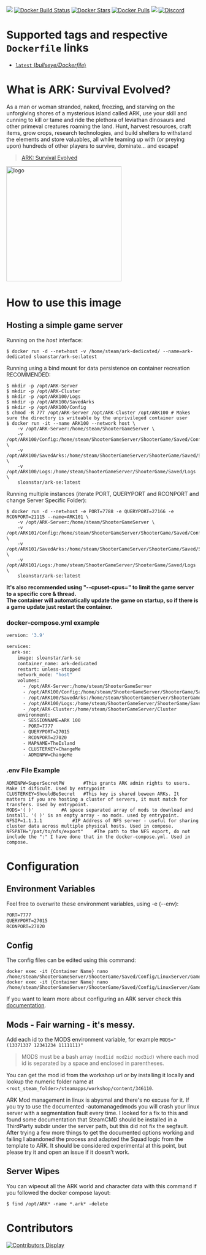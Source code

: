 [![](https://img.shields.io/codacy/grade/ac35171da5ca4fc29cfcdd2f7c1f7833)](https://hub.docker.com/r/sloanstar/ark-se/) [![Docker Build Status](https://img.shields.io/docker/cloud/build/sloanstar/ark-se)](https://hub.docker.com/r/sloanstar/ark-se/) [![Docker Stars](https://img.shields.io/docker/stars/sloanstar/ark-se)](https://hub.docker.com/r/sloanstar/ark-se/) [![Docker Pulls](https://img.shields.io/docker/pulls/sloanstar/ark-se)](https://hub.docker.com/r/sloanstar/ark-se/) [![](https://img.shields.io/docker/image-size/sloanstar/ark-se)](https://microbadger.com/images/sloanstar/ark-se) [![Discord](https://img.shields.io/discord/747067734029893653)](https://discord.gg/7ntmAwM)
# Supported tags and respective `Dockerfile` links
-	[`latest` (*bullseye/Dockerfile*)](https://github.com/Sloanstar/ARK-Survival-Evolved/blob/master/bullseye/Dockerfile)

# What is ARK: Survival Evolved?
As a man or woman stranded, naked, freezing, and starving on the unforgiving shores of a mysterious island called ARK, use your skill and cunning to kill or tame and ride the plethora of leviathan dinosaurs and other primeval creatures roaming the land. Hunt, harvest resources, craft items, grow crops, research technologies, and build shelters to withstand the elements and store valuables, all while teaming up with (or preying upon) hundreds of other players to survive, dominate... and escape! <br/>

> [ARK: Survival Evolved](http://store.steampowered.com/app/346110/ARK_Survival_Evolved/)

<img src="https://vignette.wikia.nocookie.net/arksurvivalevolved_gamepedia/images/e/e6/Site-logo.png/revision/latest?cb=20220909010429" alt="logo" width="300"/></img>

# How to use this image

## Hosting a simple game server
Running on the *host* interface:<br/>
```console
$ docker run -d --net=host -v /home/steam/ark-dedicated/ --name=ark-dedicated sloanstar/ark-se:latest
```

Running using a bind mount for data persistence on container recreation RECOMMENDED:
```console
$ mkdir -p /opt/ARK-Server
$ mkdir -p /opt/ARK-Cluster
$ mkdir -p /opt/ARK100/Logs
$ mkdir -p /opt/ARK100/SavedArks
$ mkdir -p /opt/ARK100/Config
$ chmod -R 777 /opt/ARK-Server /opt/ARK-Cluster /opt/ARK100 # Makes sure the directory is writeable by the unprivileged container user
$ docker run -it --name ARK100 --network host \
	-v /opt/ARK-Server:/home/steam/ShooterGameServer \
	-v /opt/ARK100/Config:/home/steam/ShooterGameServer/ShooterGame/Saved/Config/LinuxServer \
	-v /opt/ARK100/SavedArks:/home/steam/ShooterGameServer/ShooterGame/Saved/SavedArks \
	-v /opt/ARK100/Logs:/home/steam/ShooterGameServer/ShooterGame/Saved/Logs \
	sloanstar/ark-se:latest

```

Running multiple instances (iterate PORT, QUERYPORT and RCONPORT and change Server Specific Folder):<br/>
```console
$ docker run -d --net=host -e PORT=7788 -e QUERYPORT=27166 -e RCONPORT=21115 --name=ARK101 \
	-v /opt/ARK-Server:/home/steam/ShooterGameServer \
	-v /opt/ARK101/Config:/home/steam/ShooterGameServer/ShooterGame/Saved/Config/LinuxServer \
	-v /opt/ARK101/SavedArks:/home/steam/ShooterGameServer/ShooterGame/Saved/SavedArks \
	-v /opt/ARK101/Logs:/home/steam/ShooterGameServer/ShooterGame/Saved/Logs \
	sloanstar/ark-se:latest
```

**It's also recommended using "--cpuset-cpus=" to limit the game server to a specific core & thread.**<br/>
**The container will automatically update the game on startup, so if there is a game update just restart the container.**

### docker-compose.yml example
```dockerfile
version: '3.9'

services:
  ark-se:
    image: sloanstar/ark-se
    container_name: ark-dedicated
    restart: unless-stopped
    network_mode: "host"
    volumes:
      - /opt/ARK-Server:/home/steam/ShooterGameServer
      - /opt/ARK100/Config:/home/steam/ShooterGameServer/ShooterGame/Saved/Config/LinuxServer
      - /opt/ARK100/SavedArks:/home/steam/ShooterGameServer/ShooterGame/Saved/SavedArks
      - /opt/ARK100/Logs:/home/steam/ShooterGameServer/ShooterGame/Saved/Logs
      - /opt/ARK-Cluster:/home/steam/ShooterGameServer/Cluster
    environment:
      - SESSIONNAME=ARK 100
      - PORT=7777
      - QUERYPORT=27015
      - RCONPORT=27020
      - MAPNAME=TheIsland
      - CLUSTERKEY=ChangeMe
      - ADMINPW=ChangeMe
```

### .env File Example
```console
ADMINPW=SuperSecretPW		#This grants ARK admin rights to users. Make it dificult. Used by entrypoint
CLUSTERKEY=ShouldBeSecret	#This key is shared beween ARKs. It matters if you are hosting a cluster of servers, it must match for transfers. Used by entrypoint.
MODS='( )'			#A space separated array of mods to download and install. '( )' is an empty array - no mods. used by entrypoint.
NFSIP=1.1.1.1 			#IP Address of NFS server - useful for sharing cluster data across multiple physical hosts. Used in compose.
NFSPATH="/pat/to/nfs/export"	#The path to the NFS export, do not include the ":" I have done that in the docker-compose.yml. Used in compose.
```

# Configuration
## Environment Variables
Feel free to overwrite these environment variables, using -e (--env):
```dockerfile
PORT=7777
QUERYPORT=27015
RCONPORT=27020
```

## Config
The config files can be edited using this command:

```console
docker exec -it {Container Name} nano /home/steam/ShooterGameServer/ShooterGame/Saved/Config/LinuxServer/GameUserSettings.ini
docker exec -it {Container Name} nano /home/steam/ShooterGameServer/ShooterGame/Saved/Config/LinuxServer/Game.ini
```

If you want to learn more about configuring an ARK server check this [documentation](https://ark.gamepedia.com/Server_Configuration).

## Mods - Fair warning - it's messy.

Add each id to the MODS environment variable, for example `MODS="(13371337 12341234 1111111)"`

> MODS must be a bash array `(mod1id mod2id mod3id)` where each mod id is separated by a space and enclosed in parentheses.

You can get the mod id from the workshop url or by installing it locally and lookup the numeric folder name at `<root_steam_folder>/steamapps/workshop/content/346110`.

ARK Mod management in linux is abysmal and there's no excuse for it. If you try to use the documented -automanagedmods you will crash your linux server with a segmentation fault every time. I looked for a fix to this and found some documentation that SteamCMD should be installed in a ThirdParty subdir under the server path, but this did not fix the segfault. After trying a few more things to get the documented options working and failing I abandoned the process and adapted the Squad logic from the template to ARK. It should be considered experimental at this point, but please try it and open an issue if it doesn't work.

## Server Wipes
You can wipeout all the ARK world and character data with this command if you followed the docker compose layout:

```console
$ find /opt/ARK* -name *.ark* -delete
```

# Contributors
[![Contributors Display](https://badges.pufler.dev/contributors/CM2Walki/Squad?size=50&padding=5&bots=false)](https://github.com/CM2Walki/Squad/graphs/contributors)
